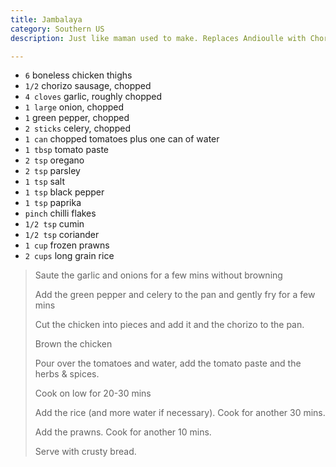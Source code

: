 ```yaml
---
title: Jambalaya 
category: Southern US
description: Just like maman used to make. Replaces Andioulle with Chorizo because I can't get it in the UK. 

--- 
```

* `6` boneless chicken thighs
* `1/2` chorizo sausage, chopped
* `4 cloves` garlic, roughly chopped
* `1 large`  onion, chopped
* `1` green pepper, chopped
* `2 sticks` celery, chopped
* `1 can` chopped tomatoes plus one can of water
* `1 tbsp` tomato paste
* `2 tsp` oregano
* `2 tsp` parsley
* `1 tsp` salt
* `1 tsp` black pepper
* `1 tsp` paprika
* `pinch` chilli flakes
* `1/2 tsp` cumin
* `1/2 tsp` coriander
* `1 cup` frozen prawns
* `2 cups` long grain rice
 
> Saute the garlic and onions for a few mins without browning
>
> Add the green pepper and celery to the pan and gently fry for a few mins
>
> Cut the chicken into pieces and add it and the chorizo to the pan.
>
> Brown the chicken
>
> Pour over the tomatoes and water, add the tomato paste and the herbs & spices.
>
> Cook on low for 20-30 mins
>
> Add the rice (and more water if necessary). Cook for another 30 mins.
>
> Add the prawns. Cook for another 10 mins.
>
> Serve with crusty bread.

